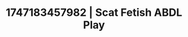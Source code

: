 ---
categories:
- Sensual selfie
- Face sitting
- Queer kinks
- NSFW role reversal
- Deepthroat
image: /assets/images/1747183457982.jpg
layout: post
seo:
  description: Featured content with high-quality ABDL Play, Scat Fetish. HD images
    available.
  keywords: ABDL Play, Scat Fetish
  og_image: /assets/images/1747183457982.jpg
  schema_type: VisualArtwork
tags:
- ABDL Play
- Scat Fetish
- '#1747183457982'
title: 1747183457982 | Scat Fetish ABDL Play
---